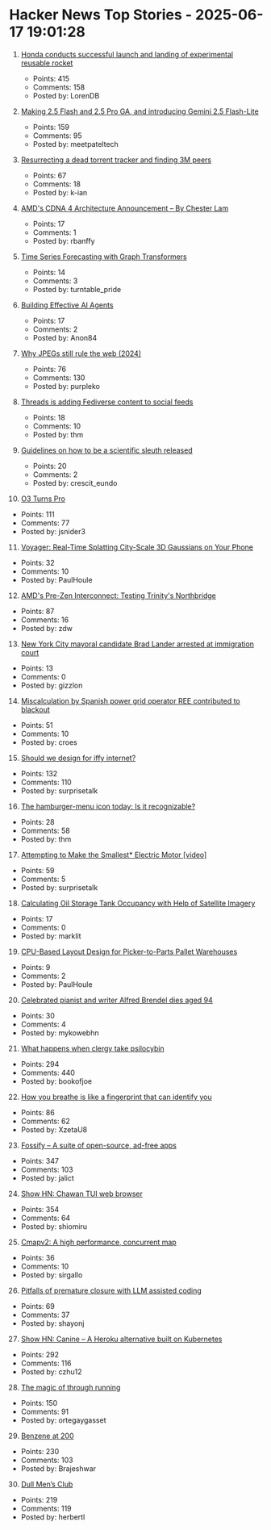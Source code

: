 # Hacker News Top Stories - 2025-06-17 19:01:28

1. [Honda conducts successful launch and landing of experimental reusable rocket](https://global.honda/en/topics/2025/c_2025-06-17ceng.html)
   - Points: 415
   - Comments: 158
   - Posted by: LorenDB

2. [Making 2.5 Flash and 2.5 Pro GA, and introducing Gemini 2.5 Flash-Lite](https://blog.google/products/gemini/gemini-2-5-model-family-expands/)
   - Points: 159
   - Comments: 95
   - Posted by: meetpateltech

3. [Resurrecting a dead torrent tracker and finding 3M peers](https://kianbradley.com/2025/06/15/resurrecting-a-dead-tracker.html)
   - Points: 67
   - Comments: 18
   - Posted by: k-ian

4. [AMD's CDNA 4 Architecture Announcement – By Chester Lam](https://chipsandcheese.com/p/amds-cdna-4-architecture-announcement)
   - Points: 17
   - Comments: 1
   - Posted by: rbanffy

5. [Time Series Forecasting with Graph Transformers](https://kumo.ai/research/time-series-forecasting/)
   - Points: 14
   - Comments: 3
   - Posted by: turntable_pride

6. [Building Effective AI Agents](https://www.anthropic.com/engineering/building-effective-agents)
   - Points: 17
   - Comments: 2
   - Posted by: Anon84

7. [Why JPEGs still rule the web (2024)](https://spectrum.ieee.org/jpeg-image-format-history)
   - Points: 76
   - Comments: 130
   - Posted by: purpleko

8. [Threads is adding Fediverse content to social feeds](https://www.theverge.com/news/688267/threads-fediverse-feed-search)
   - Points: 18
   - Comments: 10
   - Posted by: thm

9. [Guidelines on how to be a scientific sleuth released](https://osf.io/2kdez/wiki/home/)
   - Points: 20
   - Comments: 2
   - Posted by: crescit_eundo

10. [O3 Turns Pro](https://thezvi.substack.com/p/o3-turns-pro)
   - Points: 111
   - Comments: 77
   - Posted by: jsnider3

11. [Voyager: Real-Time Splatting City-Scale 3D Gaussians on Your Phone](https://arxiv.org/abs/2506.02774)
   - Points: 32
   - Comments: 10
   - Posted by: PaulHoule

12. [AMD's Pre-Zen Interconnect: Testing Trinity's Northbridge](https://chipsandcheese.com/p/amds-pre-zen-interconnect-testing)
   - Points: 87
   - Comments: 16
   - Posted by: zdw

13. [New York City mayoral candidate Brad Lander arrested at immigration court](https://www.theguardian.com/us-news/2025/jun/17/brad-lander-arrested-new-york-city-comptroller)
   - Points: 13
   - Comments: 0
   - Posted by: gizzlon

14. [Miscalculation by Spanish power grid operator REE contributed to blackout](https://www.reuters.com/business/energy/investigation-into-spains-april-28-blackout-shows-no-evidence-cyberattack-2025-06-17/)
   - Points: 51
   - Comments: 10
   - Posted by: croes

15. [Should we design for iffy internet?](https://bytes.zone/posts/should-we-design-for-iffy-internet/)
   - Points: 132
   - Comments: 110
   - Posted by: surprisetalk

16. [The hamburger-menu icon today: Is it recognizable?](https://www.nngroup.com/articles/hamburger-menu-icon-recognizability/)
   - Points: 28
   - Comments: 58
   - Posted by: thm

17. [Attempting to Make the Smallest* Electric Motor [video]](https://www.youtube.com/watch?v=6x_NMytSA90)
   - Points: 59
   - Comments: 5
   - Posted by: surprisetalk

18. [Calculating Oil Storage Tank Occupancy with Help of Satellite Imagery](https://medium.com/planet-stories/a-beginners-guide-to-calculating-oil-storage-tank-occupancy-with-help-of-satellite-imagery-e8f387200178)
   - Points: 17
   - Comments: 0
   - Posted by: marklit

19. [CPU-Based Layout Design for Picker-to-Parts Pallet Warehouses](https://arxiv.org/abs/2506.04266)
   - Points: 9
   - Comments: 2
   - Posted by: PaulHoule

20. [Celebrated pianist and writer Alfred Brendel dies aged 94](https://www.theguardian.com/music/2025/jun/17/celebrated-pianist-and-writer-alfred-brendel-dies-aged-94)
   - Points: 30
   - Comments: 4
   - Posted by: mykowebhn

21. [What happens when clergy take psilocybin](https://nautil.us/clergy-blown-away-by-psilocybin-1217112/)
   - Points: 294
   - Comments: 440
   - Posted by: bookofjoe

22. [How you breathe is like a fingerprint that can identify you](https://www.nature.com/articles/d41586-025-01835-0)
   - Points: 86
   - Comments: 62
   - Posted by: XzetaU8

23. [Fossify – A suite of open-source, ad-free apps](https://github.com/FossifyOrg)
   - Points: 347
   - Comments: 103
   - Posted by: jalict

24. [Show HN: Chawan TUI web browser](https://chawan.net/news/chawan-0-2-0.html)
   - Points: 354
   - Comments: 64
   - Posted by: shiomiru

25. [Cmapv2: A high performance, concurrent map](https://github.com/sirgallo/cmapv2)
   - Points: 36
   - Comments: 10
   - Posted by: sirgallo

26. [Pitfalls of premature closure with LLM assisted coding](https://www.shayon.dev/post/2025/164/pitfalls-of-premature-closure-with-llm-assisted-coding/)
   - Points: 69
   - Comments: 37
   - Posted by: shayonj

27. [Show HN: Canine – A Heroku alternative built on Kubernetes](https://github.com/czhu12/canine)
   - Points: 292
   - Comments: 116
   - Posted by: czhu12

28. [The magic of through running](https://www.worksinprogress.news/p/the-magic-of-through-running)
   - Points: 150
   - Comments: 91
   - Posted by: ortegaygasset

29. [Benzene at 200](https://www.chemistryworld.com/opinion/benzene-at-200/4021504.article)
   - Points: 230
   - Comments: 103
   - Posted by: Brajeshwar

30. [Dull Men’s Club](https://www.theguardian.com/society/2025/jun/09/meet-the-members-of-the-dull-mens-club-some-of-them-would-bore-the-ears-off-you)
   - Points: 219
   - Comments: 119
   - Posted by: herbertl

